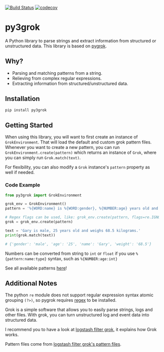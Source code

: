 [![Build Status](https://github.com/ztroop/py3grok/actions/workflows/build.yml/badge.svg)](https://github.com/ztroop/py3grok/actions/workflows/build.yml)
[![codecov](https://codecov.io/gh/ztroop/py3grok/branch/master/graph/badge.svg?token=9IMVSWC2GH)](https://codecov.io/gh/ztroop/py3grok)

# py3grok

A Python library to parse strings and extract information from structured or unstructured data. This library is based on [pygrok](https://github.com/garyelephant/pygrok).

## Why?

* Parsing and matching patterns from a string.
* Relieving from complex regular expressions.
* Extracting information from structured/unstructured data.

## Installation

```sh
pip install py3grok
```

## Getting Started

When using this library, you will want to first create an instance of `GrokEnvironment`.
That will load the default and custom grok pattern files. Whenever you want to create a new
pattern, you can run `GrokEnvironment.create(pattern)` which returns an instance of `Grok`,
where you can simply run `Grok.match(text)`.

For flexibility, you can also modify a `Grok` instance's `pattern` property as well if needed.

### Code Example

```python
from py3grok import GrokEnvironment

grok_env = GrokEnvironment()
pattern = '%{WORD:name} is %{WORD:gender}, %{NUMBER:age} years old and weighs %{NUMBER:weight} kilograms.'

# Regex flags can be used, like: grok_env.create(pattern, flags=re.IGNORECASE)
grok = grok_env.create(pattern)

text = 'Gary is male, 25 years old and weighs 68.5 kilograms.'
print(grok.match(text))

# {'gender': 'male', 'age': '25', 'name': 'Gary', 'weight': '68.5'}
```

Numbers can be converted from string to `int` or `float` if you use `%{pattern:name:type}` syntax, such as `%{NUMBER:age:int}`

See all available patterns [here](./py3grok/patterns)!

## Additional Notes

The python `re` module does not support regular expression syntax atomic grouping `(?>)`, so pygrok requires [regex](https://pypi.python.org/pypi/regex) to be installed.

Grok is a simple software that allows you to easily parse strings, logs and other files. With grok, you can turn unstructured log and event data into structured data.

I recommend you to have a look at [logstash filter grok](https://www.elastic.co/guide/en/logstash/current/plugins-filters-grok.html), it explains how Grok works.

Pattern files come from [logstash filter grok's pattern files](https://github.com/logstash-plugins/logstash-patterns-core/tree/master/patterns).